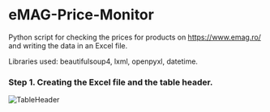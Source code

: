 # eMAG-Price-Monitor
Python script for checking the prices for products on https://www.emag.ro/ and writing the data in an Excel file. 

Libraries used: beautifulsoup4, lxml, openpyxl, datetime. 

### Step 1. Creating the Excel file and the table header.
![TableHeader](https://user-images.githubusercontent.com/48626600/64802058-82541200-d592-11e9-89a5-a5b39cd5d858.PNG)
